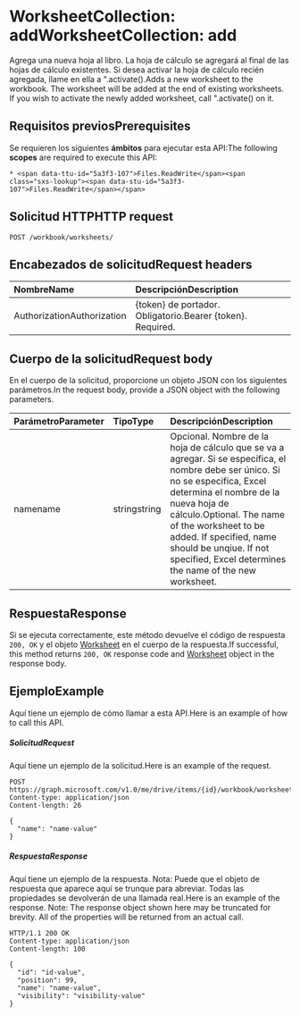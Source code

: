 # <a name="worksheetcollection-add"></a><span data-ttu-id="5a3f3-101">WorksheetCollection: add</span><span class="sxs-lookup"><span data-stu-id="5a3f3-101">WorksheetCollection: add</span></span>

<span data-ttu-id="5a3f3-p101">Agrega una nueva hoja al libro. La hoja de cálculo se agregará al final de las hojas de cálculo existentes. Si desea activar la hoja de cálculo recién agregada, llame en ella a ".activate().</span><span class="sxs-lookup"><span data-stu-id="5a3f3-p101">Adds a new worksheet to the workbook. The worksheet will be added at the end of existing worksheets. If you wish to activate the newly added worksheet, call ".activate() on it.</span></span>
## <a name="prerequisites"></a><span data-ttu-id="5a3f3-105">Requisitos previos</span><span class="sxs-lookup"><span data-stu-id="5a3f3-105">Prerequisites</span></span>
<span data-ttu-id="5a3f3-106">Se requieren los siguientes **ámbitos** para ejecutar esta API:</span><span class="sxs-lookup"><span data-stu-id="5a3f3-106">The following **scopes** are required to execute this API:</span></span> 

    * <span data-ttu-id="5a3f3-107">Files.ReadWrite</span><span class="sxs-lookup"><span data-stu-id="5a3f3-107">Files.ReadWrite</span></span>

## <a name="http-request"></a><span data-ttu-id="5a3f3-108">Solicitud HTTP</span><span class="sxs-lookup"><span data-stu-id="5a3f3-108">HTTP request</span></span>
<!-- { "blockType": "ignored" } -->
```http
POST /workbook/worksheets/

```
## <a name="request-headers"></a><span data-ttu-id="5a3f3-109">Encabezados de solicitud</span><span class="sxs-lookup"><span data-stu-id="5a3f3-109">Request headers</span></span>
| <span data-ttu-id="5a3f3-110">Nombre</span><span class="sxs-lookup"><span data-stu-id="5a3f3-110">Name</span></span>       | <span data-ttu-id="5a3f3-111">Descripción</span><span class="sxs-lookup"><span data-stu-id="5a3f3-111">Description</span></span>|
|:---------------|:----------|
| <span data-ttu-id="5a3f3-112">Authorization</span><span class="sxs-lookup"><span data-stu-id="5a3f3-112">Authorization</span></span>  | <span data-ttu-id="5a3f3-p102">{token} de portador. Obligatorio.</span><span class="sxs-lookup"><span data-stu-id="5a3f3-p102">Bearer {token}. Required.</span></span> |


## <a name="request-body"></a><span data-ttu-id="5a3f3-115">Cuerpo de la solicitud</span><span class="sxs-lookup"><span data-stu-id="5a3f3-115">Request body</span></span>
<span data-ttu-id="5a3f3-116">En el cuerpo de la solicitud, proporcione un objeto JSON con los siguientes parámetros.</span><span class="sxs-lookup"><span data-stu-id="5a3f3-116">In the request body, provide a JSON object with the following parameters.</span></span>

| <span data-ttu-id="5a3f3-117">Parámetro</span><span class="sxs-lookup"><span data-stu-id="5a3f3-117">Parameter</span></span>    | <span data-ttu-id="5a3f3-118">Tipo</span><span class="sxs-lookup"><span data-stu-id="5a3f3-118">Type</span></span>   |<span data-ttu-id="5a3f3-119">Descripción</span><span class="sxs-lookup"><span data-stu-id="5a3f3-119">Description</span></span>|
|:---------------|:--------|:----------|
|<span data-ttu-id="5a3f3-120">name</span><span class="sxs-lookup"><span data-stu-id="5a3f3-120">name</span></span>|<span data-ttu-id="5a3f3-121">string</span><span class="sxs-lookup"><span data-stu-id="5a3f3-121">string</span></span>|<span data-ttu-id="5a3f3-p103">Opcional. Nombre de la hoja de cálculo que se va a agregar. Si se especifica, el nombre debe ser único. Si no se especifica, Excel determina el nombre de la nueva hoja de cálculo.</span><span class="sxs-lookup"><span data-stu-id="5a3f3-p103">Optional. The name of the worksheet to be added. If specified, name should be unqiue. If not specified, Excel determines the name of the new worksheet.</span></span>|

## <a name="response"></a><span data-ttu-id="5a3f3-126">Respuesta</span><span class="sxs-lookup"><span data-stu-id="5a3f3-126">Response</span></span>

<span data-ttu-id="5a3f3-127">Si se ejecuta correctamente, este método devuelve el código de respuesta `200, OK` y el objeto [Worksheet](../resources/worksheet.md) en el cuerpo de la respuesta.</span><span class="sxs-lookup"><span data-stu-id="5a3f3-127">If successful, this method returns `200, OK` response code and [Worksheet](../resources/worksheet.md) object in the response body.</span></span>

## <a name="example"></a><span data-ttu-id="5a3f3-128">Ejemplo</span><span class="sxs-lookup"><span data-stu-id="5a3f3-128">Example</span></span>
<span data-ttu-id="5a3f3-129">Aquí tiene un ejemplo de cómo llamar a esta API.</span><span class="sxs-lookup"><span data-stu-id="5a3f3-129">Here is an example of how to call this API.</span></span>
##### <a name="request"></a><span data-ttu-id="5a3f3-130">Solicitud</span><span class="sxs-lookup"><span data-stu-id="5a3f3-130">Request</span></span>
<span data-ttu-id="5a3f3-131">Aquí tiene un ejemplo de la solicitud.</span><span class="sxs-lookup"><span data-stu-id="5a3f3-131">Here is an example of the request.</span></span>
<!-- {
  "blockType": "request",
  "name": "worksheetcollection_add"
}-->
```http
POST https://graph.microsoft.com/v1.0/me/drive/items/{id}/workbook/worksheets/add
Content-type: application/json
Content-length: 26

{
  "name": "name-value"
}
```

##### <a name="response"></a><span data-ttu-id="5a3f3-132">Respuesta</span><span class="sxs-lookup"><span data-stu-id="5a3f3-132">Response</span></span>
<span data-ttu-id="5a3f3-p104">Aquí tiene un ejemplo de la respuesta. Nota: Puede que el objeto de respuesta que aparece aquí se trunque para abreviar. Todas las propiedades se devolverán de una llamada real.</span><span class="sxs-lookup"><span data-stu-id="5a3f3-p104">Here is an example of the response. Note: The response object shown here may be truncated for brevity. All of the properties will be returned from an actual call.</span></span>
<!-- {
  "blockType": "response",
  "truncated": true,
  "@odata.type": "microsoft.graph.worksheet"
} -->
```http
HTTP/1.1 200 OK
Content-type: application/json
Content-length: 100

{
  "id": "id-value",
  "position": 99,
  "name": "name-value",
  "visibility": "visibility-value"
}
```

<!-- uuid: 8fcb5dbc-d5aa-4681-8e31-b001d5168d79
2015-10-25 14:57:30 UTC -->
<!-- {
  "type": "#page.annotation",
  "description": "WorksheetCollection: add",
  "keywords": "",
  "section": "documentation",
  "tocPath": ""
}-->